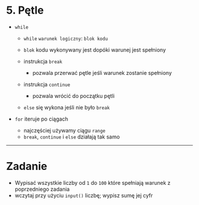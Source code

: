 # 5. Pętle

- `while`
  - `while` `warunek logiczny`: `blok kodu`
  - `blok` kodu wykonywany jest dopóki warunej jest spełniony

  - instrukcja `break`
    - pozwala przerwać pętle jeśli warunek zostanie spełniony
  - instrukcja `continue`
    - pozwala wrócić do początku pętli
  - `else` się wykona jeśli nie było `break`


- `for` iteruje po ciągach
  - najczęściej używamy ciągu `range`
  - `break`, `continue` i `else` działają tak samo

---
# Zadanie

- Wypisać wszystkie liczby od `1` do `100` które spełniają warunek z poprzedniego zadania
- wczytaj przy użyciu `input()` liczbę; wypisz sumę jej cyfr
